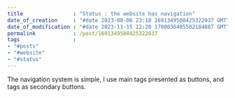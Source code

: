 ```yaml
---                               
title                : "Status : the website has navigation"
date_of_creation     : "#date 2023-08-06 23:18 1691349508425322037 GMT"
date_of_modification : "#date 2023-11-15 12:20 1700036405502184887 GMT"
permalink            : /post/1691349508425322037
tags                 :
- "#posts"
- "#website"
- "#status"
---
```

The navigation system is simple, I use main tags presented as buttons, and tags as secondary buttons. 